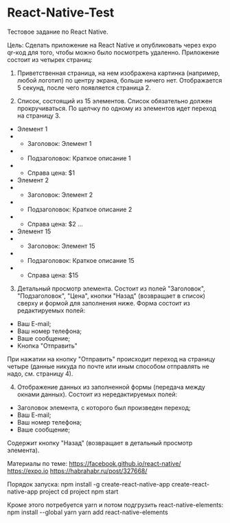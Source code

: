 # React-Native-Test

Тестовое задание по React Native.

Цель:
Сделать приложение на React Native и опубликовать через expo qr-код для того, чтобы можно было посмотреть удаленно. Приложение состоит из четырех страниц:

1. Приветственная страница, на нем изображена картинка (например, любой логотип) по центру экрана, больше ничего нет. Отображается 5 секунд, после чего появляется страница 2.

2. Список, состоящий из 15 элементов.
Список обязательно должен прокручиваться. По щелчку по одному из элементов идет переход на страницу 3.
- Элемент 1
- - Заголовок: Элемент 1
- - Подзаголовок: Краткое описание 1
- - Справа цена: $1
- Элемент 2
- - Заголовок: Элемент 2
- - Подзаголовок: Краткое описание 2
- - Справа цена: $2
...
- Элемент 15
- - Заголовок: Элемент 15
- - Подзаголовок: Краткое описание 15
- - Справа цена: $15

3. Детальный просмотр элемента.
Состоит из полей "Заголовок", "Подзаголовок", "Цена", кнопки "Назад" (возвращает в список) сверху и формой для заполнения ниже.
Форма состоит из редактируемых полей:
- Ваш E-mail;
- Ваш номер телефона;
- Ваше сообщение;
- Кнопка "Отправить"

При нажатии на кнопку "Отправить" происходит переход на страницу четыре (данные никуда по почте или иным способом отправлять не надо, см. страницу 4).

4. Отображение данных из заполненной формы (передача между окнами данных).
Состоит из нередактируемых полей:
- Заголовок элемента, с которого был произведен переход;
- Ваш E-mail;
- Ваш номер телефона;
- Ваше сообщение;

Содержит кнопку "Назад" (возвращает в детальный просмотр элемента).
 

Материалы по теме:
https://facebook.github.io/react-native/
https://expo.io
https://habrahabr.ru/post/327668/

Порядок запуска:
npm install -g create-react-native-app
create-react-native-app project
cd project
npm start

Кроме этого потребуется yarn и потом подгрузить react-native-elements:
npm install --global yarn
yarn add react-native-elements

